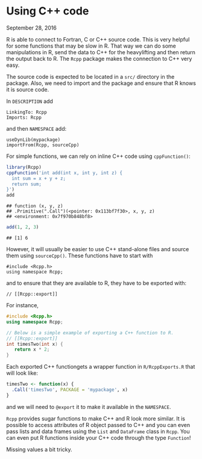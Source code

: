 Using C++ code
================
September 28, 2016

R is able to connect to Fortran, C or C++ source code. This is very helpful for some functions that may be slow in R. That way we can do some manipulations in R, send the data to C++ for the heavylifting and then return the output back to R. The `Rcpp` package makes the connection to C++ very easy.

The source code is expected to be located in a `src/` directory in the package. Also, we need to import and the package and ensure that R knows it is source code.

In `DESCRIPTION` add

    LinkingTo: Rcpp
    Imports: Rcpp

and then `NAMESPACE` add:

    useDynLib(mypackage)
    importFrom(Rcpp, sourceCpp)

For simple functions, we can rely on inline C++ code using `cppFunction()`:

``` r
library(Rcpp)
cppFunction('int add(int x, int y, int z) {
  int sum = x + y + z;
  return sum;
}')
add
```

    ## function (x, y, z) 
    ## .Primitive(".Call")(<pointer: 0x113bf7f30>, x, y, z)
    ## <environment: 0x7f970b848bf8>

``` r
add(1, 2, 3)
```

    ## [1] 6

However, it will usually be easier to use C++ stand-alone files and source them using `sourceCpp()`. These functions have to start with

    #include <Rcpp.h>
    using namespace Rcpp;

and to ensure that they are available to R, they have to be exported with:

    // [[Rcpp::export]]

For instance,

``` cpp
#include <Rcpp.h>
using namespace Rcpp;

// Below is a simple example of exporting a C++ function to R.
// [[Rcpp::export]]
int timesTwo(int x) {
   return x * 2;
}
```

Each exported C++ functiongets a wrapper function in `R/RcppExports.R` that will look like:

``` r
timesTwo <- function(x) {
  .Call('timesTwo', PACKAGE = 'mypackage', x)
}
```

and we will need to `@export` it to make it available in the `NAMESPACE`.

`Rcpp` provides sugar functions to make C++ and R look more similar. It is possible to access attributes of R object passed to C++ and you can even pass lists and data frames using the `List` and `DataFrame` class in `Rcpp`. You can even put R functions inside your C++ code through the type `Function`!

Missing values a bit tricky.
